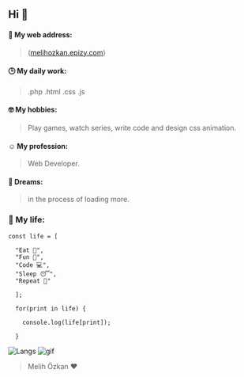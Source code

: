 ## Hi 👋
#### 🥳 My web address:
>(<a href="http://melihozkan.epizy.com" rel="nofollow">melihozkan.epizy.com</a>)
#### 🕒 My daily work:
> .php .html .css .js

#### 🤓 My hobbies:
> Play games, watch series, write code and design css animation. 

#### ☺️ My profession: 
> Web Developer. 

#### 🌱 Dreams: 
> in the process of loading more.


### 🌻 My life:
```
const life = [
  
  "Eat 🍴",
  "Fun 🥳",
  "Code 💻", 
  "Sleep 😴", 
  "Repeat 🔁"
  
  ];
  
  for(print in life) {
    
    console.log(life[print]);
    
  }
```



![Langs](https://github-readme-stats.vercel.app/api/top-langs/?username=melihozkan&layout=compact)
![gif](https://i.hizliresim.com/F7zPvW.gif)
> Melih Özkan ♥️

